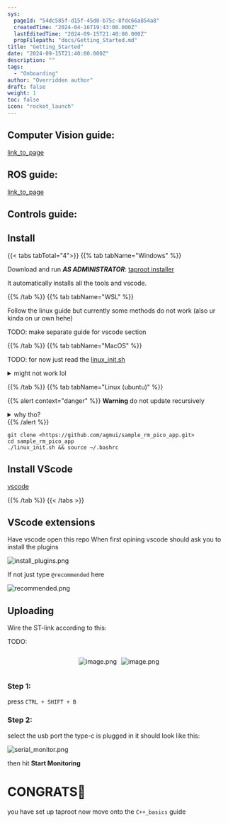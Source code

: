 ```yaml
---
sys:
  pageId: "54dc585f-d15f-45d0-b75c-8fdc66a854a8"
  createdTime: "2024-04-16T19:43:00.000Z"
  lastEditedTime: "2024-09-15T21:40:00.000Z"
  propFilepath: "docs/Getting_Started.md"
title: "Getting_Started"
date: "2024-09-15T21:40:00.000Z"
description: ""
tags:
  - "Onboarding"
author: "Overridden author"
draft: false
weight: 1
toc: false
icon: "rocket_launch"
---
```


## Computer Vision guide:

[link_to_page](86d45bc0-388b-4d26-8848-44f255f73d0e)

## ROS guide:

[link_to_page](3c76c1de-ec8f-46d6-8b0a-294005edc2d5)

## Controls guide:

## Install

{{< tabs tabTotal="4">}}
{{% tab tabName="Windows" %}}

Download and run _**AS ADMINISTRATOR**_: [taproot installer](https://github.com/Thornbots/TeachingFreshies/releases/tag/1.0)

It automatically installs all the tools and vscode.

{{% /tab %}}
{{% tab tabName="WSL" %}}

Follow the linux guide but currently some methods do not work (also ur kinda on ur own hehe)

TODO: make separate guide for vscode section

{{% /tab %}}
{{% tab tabName="MacOS" %}}

TODO: for now just read the [linux_init.sh](https://github.com/agmui/sample_rm_pico_app/blob/main/linux_init.sh)

<details>
<summary>might not work lol</summary>

`brew install libusb pkg-config`

Next install: [vscode](https://code.visualstudio.com/Download)

</details>

{{% /tab %}}
{{% tab tabName="Linux (ubuntu)" %}}

{{% alert context="danger" %}}
**Warning** do not update recursively
<details>
<summary>why tho?</summary>
There are some submodules that may go on for a while (like tinyusb) and I highly
recommend you don't need to get them.
If you want to see what submodules I update just look in `linux_init.sh`
</details>
{{% /alert %}}

```shell
git clone <https://github.com/agmui/sample_rm_pico_app.git>
cd sample_rm_pico_app
./linux_init.sh && source ~/.bashrc
```

## Install VScode

[vscode](https://code.visualstudio.com/Download)

{{% /tab %}}
{{< /tabs >}}

## VScode extensions

Have vscode open this repo
When first opining vscode should ask you to install the plugins

![install_plugins.png](https://prod-files-secure.s3.us-west-2.amazonaws.com/d518164a-d88e-44d1-a4ee-3adb3bd8bce0/89bd30f0-1825-4e77-867b-0a41ce370880/install_plugins.png?X-Amz-Algorithm=AWS4-HMAC-SHA256&X-Amz-Content-Sha256=UNSIGNED-PAYLOAD&X-Amz-Credential=ASIAZI2LB4667FRN5COH%2F20250406%2Fus-west-2%2Fs3%2Faws4_request&X-Amz-Date=20250406T022316Z&X-Amz-Expires=3600&X-Amz-Security-Token=IQoJb3JpZ2luX2VjEL7%2F%2F%2F%2F%2F%2F%2F%2F%2F%2FwEaCXVzLXdlc3QtMiJHMEUCIQDFO%2F6wdQ5BcibqiRRxxSDciIFWZbqBLLaUZ%2FngGgnr6wIgNxgOVg8cj6yuzp8x6LFa5P76kT8OsMKRORd75E9ArCsq%2FwMINxAAGgw2Mzc0MjMxODM4MDUiDHO7fEjJxpVo3t8EeyrcA6i4lmNvPkIVuqBSxAlUt%2BE14t1mUX%2FT1iakoYgJQDgxgwXdvZcB7U93J1xSL6%2B9DXg2MN2US1e%2FjHfRjU%2BXt5mq6rskdzhzxy7KWxkFiHnh67OAEIumn0OWkKx1F1btYAGo51eUI56vMoQ5osIDdJD4zuXfMOxb%2F7SIlFGT1wGvh5eOP1T3xf4%2BXJ8RnbRuPlKXSc3nlGUiJ%2BmYoD3rDJ0oo4Skc0gWrg59Y8MpbFTmkjlr%2FWA27%2FlkYQgB4whJoOXG05iH6DY9%2Bin5kqF7O9TbnRC%2BHq%2BFm4v5jVEybEo%2F00X1LXi7Gd%2FWEBWGoprSY0HYdVctlJkhjCjb%2FFQCWxT1aeOBndxRLTtswrVzKvlhQ9AG8lZfK7UHNSioTZcFKGRamsMzQTyN52cbHHSE1Fnh1Wv0lkqs07ClyWdo3OiH%2FW9rITuGT%2FG9bfD5CdjP5icw1O5MhdcYK0UPtIxvkbTYaXLkKEaW0tC6e6XnTvztI49Ed1ObQivOy%2FjHmm%2F%2BrpE18eL0jZoUZG3xQjTSoicbzqSP1qs8w79aVohV2Y2L7YBlAAEFoyx7QkyESs%2Fgma%2FgmHK1WL%2Bms7kqyatXg6MLN9vsWP7jzhM68ddcC5Djp8XVi03Ygnvr9VbVMMnCxr8GOqUBHoxKyJVEj1SzEEtKyl2Y1a2BGwszNAl6B6VTU6Sdhd9Inih8MLJwCYwEy2FCaCZFYJD6YfwOEvjO%2B%2FCpM5R8UJDrxjrHOCvwMMgL68Vhrye7BRfb0TpUBE0p%2BANbMT1yUAQjXgZ9r7sOYxWInxrkaxby5ulNTIvWRI0DQxVgC0AR6TIp7I5qDLmP%2Bq2Xi2pkfEIZXDv3uoWRkwt3kRaU%2FaYKGAWi&X-Amz-Signature=1b4ff8ef0df86f2e3572d2436dcc647324a534371c0cfc8a36015b3895706e5a&X-Amz-SignedHeaders=host&x-id=GetObject)

If not just type `@recommended` here  

![recommended.png](https://prod-files-secure.s3.us-west-2.amazonaws.com/d518164a-d88e-44d1-a4ee-3adb3bd8bce0/61e661e9-5d85-4dfc-be0d-8d2097a5e793/recommended.png?X-Amz-Algorithm=AWS4-HMAC-SHA256&X-Amz-Content-Sha256=UNSIGNED-PAYLOAD&X-Amz-Credential=ASIAZI2LB4667FRN5COH%2F20250406%2Fus-west-2%2Fs3%2Faws4_request&X-Amz-Date=20250406T022316Z&X-Amz-Expires=3600&X-Amz-Security-Token=IQoJb3JpZ2luX2VjEL7%2F%2F%2F%2F%2F%2F%2F%2F%2F%2FwEaCXVzLXdlc3QtMiJHMEUCIQDFO%2F6wdQ5BcibqiRRxxSDciIFWZbqBLLaUZ%2FngGgnr6wIgNxgOVg8cj6yuzp8x6LFa5P76kT8OsMKRORd75E9ArCsq%2FwMINxAAGgw2Mzc0MjMxODM4MDUiDHO7fEjJxpVo3t8EeyrcA6i4lmNvPkIVuqBSxAlUt%2BE14t1mUX%2FT1iakoYgJQDgxgwXdvZcB7U93J1xSL6%2B9DXg2MN2US1e%2FjHfRjU%2BXt5mq6rskdzhzxy7KWxkFiHnh67OAEIumn0OWkKx1F1btYAGo51eUI56vMoQ5osIDdJD4zuXfMOxb%2F7SIlFGT1wGvh5eOP1T3xf4%2BXJ8RnbRuPlKXSc3nlGUiJ%2BmYoD3rDJ0oo4Skc0gWrg59Y8MpbFTmkjlr%2FWA27%2FlkYQgB4whJoOXG05iH6DY9%2Bin5kqF7O9TbnRC%2BHq%2BFm4v5jVEybEo%2F00X1LXi7Gd%2FWEBWGoprSY0HYdVctlJkhjCjb%2FFQCWxT1aeOBndxRLTtswrVzKvlhQ9AG8lZfK7UHNSioTZcFKGRamsMzQTyN52cbHHSE1Fnh1Wv0lkqs07ClyWdo3OiH%2FW9rITuGT%2FG9bfD5CdjP5icw1O5MhdcYK0UPtIxvkbTYaXLkKEaW0tC6e6XnTvztI49Ed1ObQivOy%2FjHmm%2F%2BrpE18eL0jZoUZG3xQjTSoicbzqSP1qs8w79aVohV2Y2L7YBlAAEFoyx7QkyESs%2Fgma%2FgmHK1WL%2Bms7kqyatXg6MLN9vsWP7jzhM68ddcC5Djp8XVi03Ygnvr9VbVMMnCxr8GOqUBHoxKyJVEj1SzEEtKyl2Y1a2BGwszNAl6B6VTU6Sdhd9Inih8MLJwCYwEy2FCaCZFYJD6YfwOEvjO%2B%2FCpM5R8UJDrxjrHOCvwMMgL68Vhrye7BRfb0TpUBE0p%2BANbMT1yUAQjXgZ9r7sOYxWInxrkaxby5ulNTIvWRI0DQxVgC0AR6TIp7I5qDLmP%2Bq2Xi2pkfEIZXDv3uoWRkwt3kRaU%2FaYKGAWi&X-Amz-Signature=414d8e0dda0737c3ec2ec55cfb3792c3d225b3ce4341e53e91d12c88e2dca5aa&X-Amz-SignedHeaders=host&x-id=GetObject)

## Uploading

Wire the ST-link according to this:

TODO:

<div style="display: flex;flex-direction: row; column-gap:10px; max-width: 630px;justify-content: center;">
<div>

![image.png](https://prod-files-secure.s3.us-west-2.amazonaws.com/d518164a-d88e-44d1-a4ee-3adb3bd8bce0/210ecb78-1116-4d7b-b9b7-2292f66fa2c2/image.png?X-Amz-Algorithm=AWS4-HMAC-SHA256&X-Amz-Content-Sha256=UNSIGNED-PAYLOAD&X-Amz-Credential=ASIAZI2LB4663F5KGM2N%2F20250406%2Fus-west-2%2Fs3%2Faws4_request&X-Amz-Date=20250406T022319Z&X-Amz-Expires=3600&X-Amz-Security-Token=IQoJb3JpZ2luX2VjEL7%2F%2F%2F%2F%2F%2F%2F%2F%2F%2FwEaCXVzLXdlc3QtMiJIMEYCIQC%2Fkhy8tkPyWUwFky1V772KIR5L3Xvda7JmaUImpJSD%2FQIhAIOKQhIeVPeaXqU0qYrHCUOztcMqLzE%2F8%2B7UOuOYuXczKv8DCDcQABoMNjM3NDIzMTgzODA1IgzLSxAnjsWqUlPW5ucq3AMuEpTYD3aQ2OeudtDlj2%2FjmWNFipQpBD7%2BNcsbGuR5%2By3cwjU%2BP8EkDRKX2O9aq5o%2F%2FN7bNJSGeT6SztfHitALCFK279v4DffbmsMArxAvxE%2FUEqJFH%2B5p27qdCV8HN94nShUZ5khN8pfbh2G62RW%2Fe3Svnag9RcoipwpbDyctxxzB5AKWoR6c0AT%2BwEpYHKsfrY%2BLCygi5zivlmTAzcTu3c4Oyp7tRCn3Vdf8C%2FO1hyffcztun983MMONz2JvO3qppnBRmB%2FhuMEZEkKp2SbP%2FxNvDJ71cbcaNrXrfODFIph02lNk2vcUL9Rjaeysla3m5fY5gyMYnWScq7awLTYA1CkFiHbBmBNdAvuL512qPFwuspjIsz3%2B0bHxtXK0idYGkPKihuURQwwOZ4PfPsE5qAyEWFV3Tqs3eFxX7od4cZBO%2FQTIUvO0srRwlBuN5bwLoXm3%2FrreUkaiiUlL1VBYUDDU8Q5oVPVy%2FHpqNDQeHV%2Bbri75YxhSUXc3QR9CN4kE51JouWtpZb9pp7744htK2Ria9iZL4uri8PW14bJMrFpPr8znSBqJXQMSNyt0cRyvRJxobAthAiN1rviOKGgEvjSPV5d%2F6vc5P%2BkDP%2Buu5tJlZkeLi%2BuxlnuxnjCjw8a%2FBjqkAUNE%2Blgfo6jiSWs4NbE0ve6EVtok%2BpvJJzrMqrfsw2N7AUUc%2FlqCBiU%2FSNXoy0ex6INvsCWI7TMuWy%2FwlF1q%2FuBgrTTZc12PCkkUPY%2BfWCivmnHGbJvsu4R3LRm8AhbbxszD2r%2Fcx7UwLMkAIL6A7ItM77L1DKLXBNVvB2GEwOENEQfzHAz9ll1JRh%2F6sGfFPsAorgjnbNEzZrRuQZ%2BbUjkqeILO&X-Amz-Signature=ccae79090e3c33ffb37c5acc073e2479307182cec683a73d60dbd48d5c26b754&X-Amz-SignedHeaders=host&x-id=GetObject)

</div>
<div>

![image.png](https://prod-files-secure.s3.us-west-2.amazonaws.com/d518164a-d88e-44d1-a4ee-3adb3bd8bce0/33a0fd0f-8ca6-4a86-8e09-26e95ded1fff/image.png?X-Amz-Algorithm=AWS4-HMAC-SHA256&X-Amz-Content-Sha256=UNSIGNED-PAYLOAD&X-Amz-Credential=ASIAZI2LB466QPGH6KEN%2F20250406%2Fus-west-2%2Fs3%2Faws4_request&X-Amz-Date=20250406T022319Z&X-Amz-Expires=3600&X-Amz-Security-Token=IQoJb3JpZ2luX2VjEL7%2F%2F%2F%2F%2F%2F%2F%2F%2F%2FwEaCXVzLXdlc3QtMiJGMEQCIGFIgdD6hlw8yRZRRYc5gAsP4OTNot9%2B%2BvY6wouT10bXAiAhNhn4cZhTcPYDmi3%2FXoIkNdPpO4n5czrW77Cj54FeIyr%2FAwg3EAAaDDYzNzQyMzE4MzgwNSIMmYzKO03TU1ZD%2BbG8KtwDKPUevF17AEfbjW4rJ6PEUspvyKwqDsVftcZlYmBsRg8SMMZ79udihie13L9onLUJ4YFMw3ul1FoVCQrPtlPheyI6%2FVKEX9qwBCq7DP2I6fYdvuxDAyP1Djtf1E4AakdflUhhUnYOzVL2JaXtPX9SGuY3O%2F0YsdT6%2FDhxsSB9N44M9u0TGUZkBGVF2cmEyJ7fnevu6t%2F0BbJW3DpFByzlVDCYFCM%2FmsYCUmAiXkNUlTkJCtCneoXFKsHWGCoqR0sKVZrIlRJwJiRB1X3paQ%2BPca%2FT09evqnUHvRQUfO4E4NsvEaQUpMDiiHL83bU7DR7FrIMvFMEKI4Y9Rm2f5q2f5T7NZw761tyC9L8pzMLXluEKOdg9Ytb5q%2FY9Fqnk7%2BvFrdYmAeCJ9FtlAPvY2TXHl8%2BsTrNsN1x4XtBs0LeNuWz27r6S5becc9eWpWwSESEukDD1Ol14h%2B6EjVvCG3mUukd1jARmOKbjLBWqV1BYz7JeZuUJc2k70c1GaT6qZe%2BJfgNvGCkBAqu6d8zIrjwU3rl%2FmJkZsjJIwzCRuVTklfUVxFN77piIFuV9%2BSL27FgyIQGguuJ47IvObQDpsFusxJMAzOPTnVsPuSJ%2FHxVZA%2FEKQ0ws0emnhI5jscQw0MLGvwY6pgFqfh7X5s0NfoVBQvYZIzY9zG4iK2pBNoTlFpbXUJgDrqp1NuNpPRATckskzGPuo%2FkYBIdm4MuvrW9s9e%2FOpiQtNFS7UcQgJ7YNSfj3FhxuvDCWkAFTW3u0pP4NLnvTMtFnZR4Mq6Jf%2B%2FFojSOMRi1knTW2oFwaJuZBb6353nBZCf669lfj%2BBAZvkJwrCj33Xy1oJXTUbIbbH3jT%2B4Jn4kxa5ZKRbqA&X-Amz-Signature=d4a2219ecd114ea75fd2589311488edd81493669854832d364ff589256aecdc4&X-Amz-SignedHeaders=host&x-id=GetObject)

</div>
</div>

### Step 1:

press `CTRL + SHIFT + B`

### Step 2:

select the usb port the type-c is plugged in it should look like this:

![serial_monitor.png](https://prod-files-secure.s3.us-west-2.amazonaws.com/d518164a-d88e-44d1-a4ee-3adb3bd8bce0/f03f4774-05d4-4393-b6a0-d5efb6d315ab/serial_monitor.png?X-Amz-Algorithm=AWS4-HMAC-SHA256&X-Amz-Content-Sha256=UNSIGNED-PAYLOAD&X-Amz-Credential=ASIAZI2LB4667FRN5COH%2F20250406%2Fus-west-2%2Fs3%2Faws4_request&X-Amz-Date=20250406T022316Z&X-Amz-Expires=3600&X-Amz-Security-Token=IQoJb3JpZ2luX2VjEL7%2F%2F%2F%2F%2F%2F%2F%2F%2F%2FwEaCXVzLXdlc3QtMiJHMEUCIQDFO%2F6wdQ5BcibqiRRxxSDciIFWZbqBLLaUZ%2FngGgnr6wIgNxgOVg8cj6yuzp8x6LFa5P76kT8OsMKRORd75E9ArCsq%2FwMINxAAGgw2Mzc0MjMxODM4MDUiDHO7fEjJxpVo3t8EeyrcA6i4lmNvPkIVuqBSxAlUt%2BE14t1mUX%2FT1iakoYgJQDgxgwXdvZcB7U93J1xSL6%2B9DXg2MN2US1e%2FjHfRjU%2BXt5mq6rskdzhzxy7KWxkFiHnh67OAEIumn0OWkKx1F1btYAGo51eUI56vMoQ5osIDdJD4zuXfMOxb%2F7SIlFGT1wGvh5eOP1T3xf4%2BXJ8RnbRuPlKXSc3nlGUiJ%2BmYoD3rDJ0oo4Skc0gWrg59Y8MpbFTmkjlr%2FWA27%2FlkYQgB4whJoOXG05iH6DY9%2Bin5kqF7O9TbnRC%2BHq%2BFm4v5jVEybEo%2F00X1LXi7Gd%2FWEBWGoprSY0HYdVctlJkhjCjb%2FFQCWxT1aeOBndxRLTtswrVzKvlhQ9AG8lZfK7UHNSioTZcFKGRamsMzQTyN52cbHHSE1Fnh1Wv0lkqs07ClyWdo3OiH%2FW9rITuGT%2FG9bfD5CdjP5icw1O5MhdcYK0UPtIxvkbTYaXLkKEaW0tC6e6XnTvztI49Ed1ObQivOy%2FjHmm%2F%2BrpE18eL0jZoUZG3xQjTSoicbzqSP1qs8w79aVohV2Y2L7YBlAAEFoyx7QkyESs%2Fgma%2FgmHK1WL%2Bms7kqyatXg6MLN9vsWP7jzhM68ddcC5Djp8XVi03Ygnvr9VbVMMnCxr8GOqUBHoxKyJVEj1SzEEtKyl2Y1a2BGwszNAl6B6VTU6Sdhd9Inih8MLJwCYwEy2FCaCZFYJD6YfwOEvjO%2B%2FCpM5R8UJDrxjrHOCvwMMgL68Vhrye7BRfb0TpUBE0p%2BANbMT1yUAQjXgZ9r7sOYxWInxrkaxby5ulNTIvWRI0DQxVgC0AR6TIp7I5qDLmP%2Bq2Xi2pkfEIZXDv3uoWRkwt3kRaU%2FaYKGAWi&X-Amz-Signature=0b563baff8f26f5ea69a79ab49930eaa05f3a8706bc002c01db94936cd2b7b95&X-Amz-SignedHeaders=host&x-id=GetObject)

then hit **Start Monitoring**

# CONGRATS🎉

you have set up taproot now move onto the `C++_basics` guide
